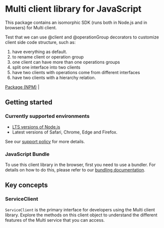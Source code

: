 # Multi client library for JavaScript

This package contains an isomorphic SDK (runs both in Node.js and in browsers) for Multi client.

Test that we can use @client and @operationGroup decorators to customize client side code structure, such as:
1. have everything as default.
2. to rename client or operation group
3. one client can have more than one operations groups
4. split one interface into two clients
5. have two clients with operations come from different interfaces
6. have two clients with a hierarchy relation.

[Package (NPM)](https://www.npmjs.com/package/@msinternal/client-structure-multiclient) |

## Getting started

### Currently supported environments

- [LTS versions of Node.js](https://github.com/nodejs/release#release-schedule)
- Latest versions of Safari, Chrome, Edge and Firefox.

See our [support policy](https://github.com/Azure/azure-sdk-for-js/blob/main/SUPPORT.md) for more details.





### JavaScript Bundle
To use this client library in the browser, first you need to use a bundler. For details on how to do this, please refer to our [bundling documentation](https://aka.ms/AzureSDKBundling).

## Key concepts

### ServiceClient

`ServiceClient` is the primary interface for developers using the Multi client library. Explore the methods on this client object to understand the different features of the Multi service that you can access.

